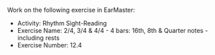 Work on the following exercise in EarMaster:
- Activity: Rhythm Sight-Reading
- Exercise Name: 2/4, 3/4 & 4/4 - 4 bars: 16th, 8th & Quarter notes - including rests
- Exercise Number: 12.4
